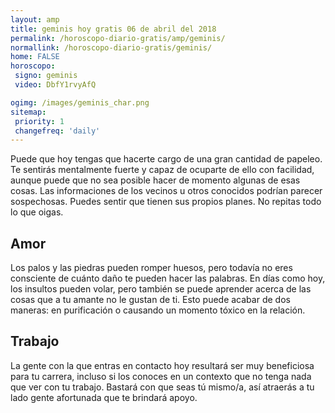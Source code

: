 ```yaml
---
layout: amp
title: geminis hoy gratis 06 de abril del 2018 
permalink: /horoscopo-diario-gratis/amp/geminis/
normallink: /horoscopo-diario-gratis/geminis/
home: FALSE
horoscopo:
 signo: geminis
 video: DbfY1rvyAfQ

ogimg: /images/geminis_char.png
sitemap:
 priority: 1
 changefreq: 'daily'
---
```



Puede que hoy tengas que hacerte cargo de una gran cantidad de papeleo. Te sentirás mentalmente fuerte y capaz de ocuparte de ello con facilidad, aunque puede que no sea posible hacer de momento algunas de esas cosas. Las informaciones de los vecinos u otros conocidos podrían parecer sospechosas. Puedes sentir que tienen sus propios planes. No repitas todo lo que oigas.

## Amor

Los palos y las piedras pueden romper huesos, pero todavía no eres consciente de cuánto daño te pueden hacer las palabras. En días como hoy, los insultos pueden volar, pero también se puede aprender acerca de las cosas que a tu amante no le gustan de ti. Esto puede acabar de dos maneras: en purificación o causando un momento tóxico en la relación.

## Trabajo

La gente con la que entras en contacto hoy resultará ser muy beneficiosa para tu carrera, incluso si los conoces en un contexto que no tenga nada que ver con tu trabajo. Bastará con que seas tú mismo/a, así atraerás a tu lado gente afortunada que te brindará apoyo.